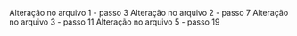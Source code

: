 Alteração no arquivo 1 - passo 3
Alteração no arquivo 2 - passo 7
Alteração no arquivo 3 - passo 11
Alteração no arquivo 5 - passo 19


